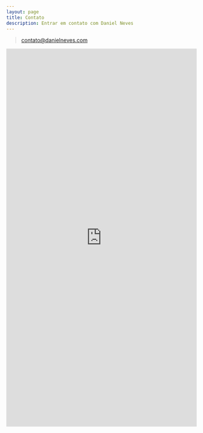 ```yaml
---
layout: page
title: Contato
description: Entrar em contato com Daniel Neves
---
```



>contato@danielneves.com

<iframe id="" allowtransparency="true" allowfullscreen="true" allow="geolocation; microphone; camera" src="https://my.forms.app/form/61f21bd9ed8dd6152824063c" frameborder="0" style="width: 1px; min-width:100%; height:1000px; border:none;"></iframe>